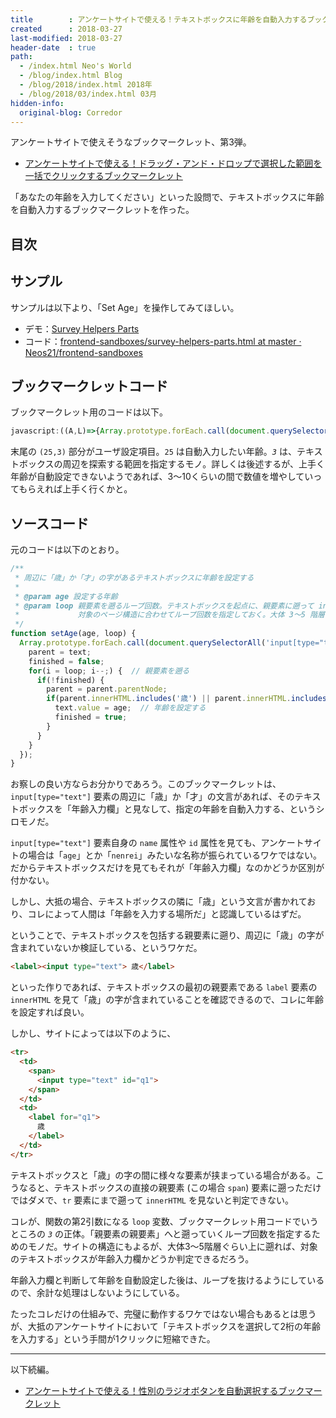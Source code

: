 ```yaml
---
title        : アンケートサイトで使える！テキストボックスに年齢を自動入力するブックマークレット
created      : 2018-03-27
last-modified: 2018-03-27
header-date  : true
path:
  - /index.html Neo's World
  - /blog/index.html Blog
  - /blog/2018/index.html 2018年
  - /blog/2018/03/index.html 03月
hidden-info:
  original-blog: Corredor
---
```


アンケートサイトで使えそうなブックマークレット、第3弾。

- [アンケートサイトで使える！ドラッグ・アンド・ドロップで選択した範囲を一括でクリックするブックマークレット](/blog/2018/03/26-01.html)

「あなたの年齢を入力してください」といった設問で、テキストボックスに年齢を自動入力するブックマークレットを作った。

## 目次

## サンプル

サンプルは以下より、「Set Age」を操作してみてほしい。

- デモ：[Survey Helpers Parts](https://neos21.github.io/frontend-sandboxes/survey-helpers/survey-helpers-parts.html)
- コード：[frontend-sandboxes/survey-helpers-parts.html at master · Neos21/frontend-sandboxes](https://github.com/neos21/frontend-sandboxes/blob/master/survey-helpers/survey-helpers-parts.html)

## ブックマークレットコード

ブックマークレット用のコードは以下。

```javascript
javascript:((A,L)=>{Array.prototype.forEach.call(document.querySelectorAll('input[type="text"]'),(e,r,n,t)=>{for(r=e,n=!1,t=L;t--;)n||((r=r.parentNode).innerHTML.includes('歳')||r.innerHTML.includes('才'))&&(e.value=A,n=!0)})})(25,3);
```

末尾の `(25,3)` 部分がユーザ設定項目。`25` は自動入力したい年齢。_`3`_ は、テキストボックスの周辺を探索する範囲を指定するモノ。詳しくは後述するが、上手く年齢が自動設定できないようであれば、3〜10くらいの間で数値を増やしていってもらえれば上手く行くかと。

## ソースコード

元のコードは以下のとおり。

```javascript
/**
 * 周辺に「歳」か「才」の字があるテキストボックスに年齢を設定する
 * 
 * @param age 設定する年齢
 * @param loop 親要素を遡るループ回数。テキストボックスを起点に、親要素に遡って innerHTML に「歳 or 才」の字がないか探すので、
 *             対象のページ構造に合わせてループ回数を指定しておく。大体 3〜5 階層くらいで良いかと
 */
function setAge(age, loop) {
  Array.prototype.forEach.call(document.querySelectorAll('input[type="text"]'), (text, parent, finished, i) => {
    parent = text;
    finished = false;
    for(i = loop; i--;) {  // 親要素を遡る
      if(!finished) {
        parent = parent.parentNode;
        if(parent.innerHTML.includes('歳') || parent.innerHTML.includes('才')) {
          text.value = age;  // 年齢を設定する
          finished = true;
        }
      }
    }
  });
}
```

お察しの良い方ならお分かりであろう。このブックマークレットは、`input[type="text"]` 要素の周辺に「歳」か「才」の文言があれば、そのテキストボックスを「年齢入力欄」と見なして、指定の年齢を自動入力する、というシロモノだ。

`input[type="text"]` 要素自身の `name` 属性や `id` 属性を見ても、アンケートサイトの場合は「`age`」とか「`nenrei`」みたいな名称が振られているワケではない。だからテキストボックスだけを見てもそれが「年齢入力欄」なのかどうか区別が付かない。

しかし、大抵の場合、テキストボックスの隣に「歳」という文言が書かれており、コレによって人間は「年齢を入力する場所だ」と認識しているはずだ。

ということで、テキストボックスを包括する親要素に遡り、周辺に「歳」の字が含まれていないか検証している、というワケだ。

```html
<label><input type="text"> 歳</label>
```

といった作りであれば、テキストボックスの最初の親要素である `label` 要素の `innerHTML` を見て「歳」の字が含まれていることを確認できるので、コレに年齢を設定すれば良い。

しかし、サイトによっては以下のように、

```html
<tr>
  <td>
    <span>
      <input type="text" id="q1">
    </span>
  </td>
  <td>
    <label for="q1">
      歳
    </label>
  </td>
</tr>
```

テキストボックスと「歳」の字の間に様々な要素が挟まっている場合がある。こうなると、テキストボックスの直接の親要素 (この場合 `span`) 要素に遡っただけではダメで、`tr` 要素にまで遡って `innerHTML` を見ないと判定できない。

コレが、関数の第2引数になる `loop` 変数、ブックマークレット用コードでいうところの _`3`_ の正体。「親要素の親要素」へと遡っていくループ回数を指定するためのモノだ。サイトの構造にもよるが、大体3〜5階層ぐらい上に遡れば、対象のテキストボックスが年齢入力欄かどうか判定できるだろう。

年齢入力欄と判断して年齢を自動設定した後は、ループを抜けるようにしているので、余計な処理はしないようにしている。

たったコレだけの仕組みで、完璧に動作するワケではない場合もあるとは思うが、大抵のアンケートサイトにおいて「テキストボックスを選択して2桁の年齢を入力する」という手間が1クリックに短縮できた。

---

以下続編。

- [アンケートサイトで使える！性別のラジオボタンを自動選択するブックマークレット](/blog/2018/03/29-01.html)
